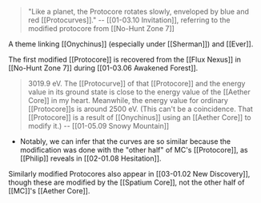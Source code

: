 > "Like a planet, the Protocore rotates slowly, enveloped by blue and red [[Protocurves]]." 
> -- [[01-03.10 Invitation]], referring to the modified protocore from [[No-Hunt Zone 7]]

A theme linking [[Onychinus]] (especially under [[Sherman]]) and [[Ever]].

The first modified [[Protocore]] is recovered from the [[Flux Nexus]] in [[No-Hunt Zone 7]] during [[01-03.06 Awakened Forest]].

> 3019.9 eV. The [[Protocurve]] of that [[Protocore]] and the energy value in its ground state is close to the energy value of the [[Aether Core]] in my heart. Meanwhile, the energy value for ordinary [[Protocore]]s is around 2500 eV. (This can't be a coincidence. That [[Protocore]] is a result of [[Onychinus]] using an [[Aether Core]] to modify it.)
> -- [[01-05.09 Snowy Mountain]]
* Notably, we can infer that the curves are so similar because the modification was done with the "other half" of MC's [[Protocore]], as [[Philip]] reveals in [[02-01.08 Hesitation]].

Similarly modified Protocores also appear in [[03-01.02 New Discovery]], though these are modified by the [[Spatium Core]], not the other half of [[MC]]'s [[Aether Core]].
